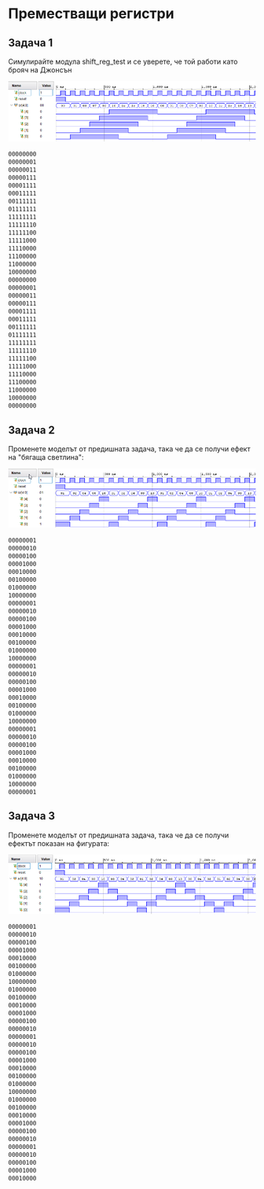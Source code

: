# Преместващи регистри

## Задача 1
Симулирайте модула shift_reg_test и се уверете, че той работи като брояч на Джонсън

![lab1a simulation](lab1a_sim.png)

```
00000000
00000001
00000011
00000111
00001111
00011111
00111111
01111111
11111111
11111110
11111100
11111000
11110000
11100000
11000000
10000000
00000000
00000001
00000011
00000111
00001111
00011111
00111111
01111111
11111111
11111110
11111100
11111000
11110000
11100000
11000000
10000000
00000000
```

## Задача 2
Променете моделът от предишната задача, така че да се получи ефект на "бягаща светлина":

![lab1b simulation](lab1b_sim.png)

```
00000001
00000010
00000100
00001000
00010000
00100000
01000000
10000000
00000001
00000010
00000100
00001000
00010000
00100000
01000000
10000000
00000001
00000010
00000100
00001000
00010000
00100000
01000000
10000000
00000001
00000010
00000100
00001000
00010000
00100000
01000000
10000000
00000001
```

## Задача 3
Променете моделът от предишната задача, така че да се получи ефектът показан на фигурата:

![lab1b simulation](lab1c_sim.png)

```
00000001
00000010
00000100
00001000
00010000
00100000
01000000
10000000
01000000
00100000
00010000
00001000
00000100
00000010
00000001
00000010
00000100
00001000
00010000
00100000
01000000
10000000
01000000
00100000
00010000
00001000
00000100
00000010
00000001
00000010
00000100
00001000
00010000
```
